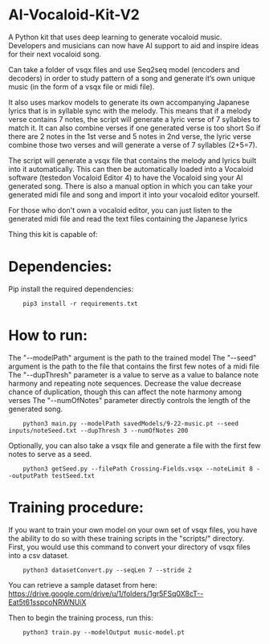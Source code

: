 # AI-Vocaloid-Kit-V2
A Python kit that uses deep learning to generate vocaloid music. Developers and musicians can now have AI support to aid and inspire ideas for their next vocaloid song.

Can take a folder of vsqx files and use Seq2seq model (encoders and decoders) in order to study pattern of a song and generate it’s own unique music (in the form of a vsqx file or midi file). 

It also uses markov models to generate its own accompanying Japanese lyrics that is in syllable sync with the melody. This means that if a melody verse contains 7 notes, the script will generate a lyric verse of 7 syllables to match it. It can also combine verses if one generated verse is too short So if there are 2 notes in the 1st verse and 5 notes in 2nd verse, the lyric verse combine those two verses and will generate a verse of 7 syllables (2+5=7).


The script will generate a vsqx file that contains the melody and lyrics built into it automatically. This can then be automatically loaded into a Vocaloid software (testedon Vocaloid Editor 4) to have the Vocaloid sing your AI generated song. There is also a manual option in which you can take your generated midi file
 and song and import it into your vocaloid editor yourself. 

For those who don't own a vocaloid editor, you can just listen to the generated midi file and read the text files containing the Japanese lyrics


Thing this kit is capable of:



# **Dependencies:**
Pip install the required dependencies:
```
	pip3 install -r requirements.txt
```


# **__How to run:__**
The "--modelPath" argument is the path to the trained model
The "--seed" argument is the path to the file that contains the first few notes of a midi file
The "--dupThresh" parameter is a value to serve as a value to balance note harmony and repeating note sequences. Decrease the value decrease chance of duplication, though this can affect the note harmony among verses
The "--numOfNotes" parameter directly controls the length of the generated song.

```
	python3 main.py --modelPath savedModels/9-22-music.pt --seed inputs/noteSeed.txt --dupThresh 3 --numOfNotes 200
```

Optionally, you can also take a vsqx file and generate a file with the first few notes to serve as a seed.
```
	python3 getSeed.py --filePath Crossing-Fields.vsqx --noteLimit 8 --outputPath testSeed.txt
```

# **__Training procedure:__**
If you want to train your own model on your own set of vsqx files, you have the ability to do so with these training scripts in the "scripts/" directory.
First, you would use this command to convert your directory of vsqx files into a csv dataset.
```
	python3 datasetConvert.py --seqLen 7 --stride 2
```
You can retrieve a sample dataset from here:
https://drive.google.com/drive/u/1/folders/1gr5FSq0X8cT--Eat5t61sspcoNRWNUiX

Then to begin the training process, run this:
```
	python3 train.py --modelOutput music-model.pt
```



